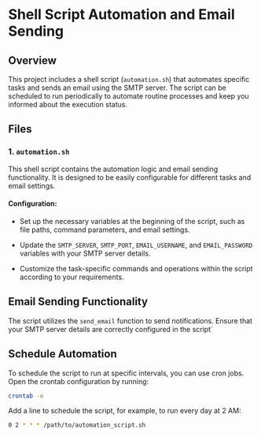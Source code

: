 # Shell Script Automation and Email Sending

## Overview

This project includes a shell script (`automation.sh`) that automates specific tasks and sends an email using the SMTP server. The script can be scheduled to run periodically to automate routine processes and keep you informed about the execution status.

## Files

### 1. `automation.sh`

This shell script contains the automation logic and email sending functionality. It is designed to be easily configurable for different tasks and email settings.

#### Configuration:

- Set up the necessary variables at the beginning of the script, such as file paths, command parameters, and email settings.

- Update the `SMTP_SERVER`, `SMTP_PORT`, `EMAIL_USERNAME`, and `EMAIL_PASSWORD` variables with your SMTP server details.

- Customize the task-specific commands and operations within the script according to your requirements.

## Email Sending Functionality

The script utilizes the `send_email` function to send notifications. Ensure that your SMTP server details are correctly configured in the script`

## Schedule Automation

To schedule the script to run at specific intervals, you can use cron jobs. Open the crontab configuration by running:

```bash
crontab -e
```

Add a line to schedule the script, for example, to run every day at 2 AM:

```bash
0 2 * * * /path/to/automation_script.sh
```
